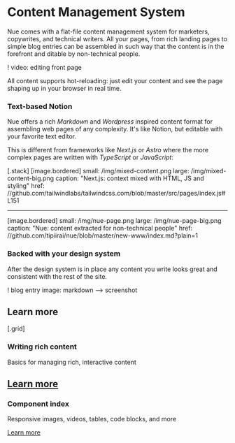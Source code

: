 
# Content Management System
Nue comes with a flat-file content management system for marketers, copywrites, and technical writers. All your pages, from rich landing pages to simple blog entries can be assembled in such way that the content is in the forefront and ditable by non-technical people.

! video: editing front page

All content supports hot-reloading: just edit your content and see the page shaping up in your browser in real time.


### Text-based Notion
Nue offers a rich *Markdown* and *Wordpress* inspired content format for assembling web pages of any complexity. It's like Notion, but editable with your favorite text editor.

This is different from frameworks like *Next.js* or *Astro* where the more complex pages are written with *TypeScript* or *JavaScript*:

[.stack]
  [image.bordered]
    small: /img/mixed-content.png
    large: /img/mixed-content-big.png
    caption: "Next.js: context mixed with HTML, JS and styling"
    href: //github.com/tailwindlabs/tailwindcss.com/blob/master/src/pages/index.js#L151

  ---
  [image.bordered]
    small: /img/nue-page.png
    large: /img/nue-page-big.png
    caption: "Nue: content extracted for non-technical people"
    href: //github.com/tipiirai/nue/blob/master/new-www/index.md?plain=1



### Backed with your design system
After the design system is in place any content you write looks great and consistent with the rest of the site.


! blog entry image: markdown --> screenshot



## Learn more

[.grid]
  ### Writing rich content
  Basics for managing rich, interactive content

  [Learn more](writing-content)
  ---

  ### Component index
  Responsive images, videos, tables, code blocks, and more

  [Learn more](component-index)
